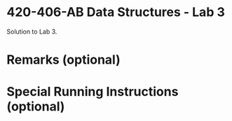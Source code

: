 420-406-AB Data Structures - Lab 3
==================================

Solution to Lab 3.

# Remarks (optional)

# Special Running Instructions (optional)
